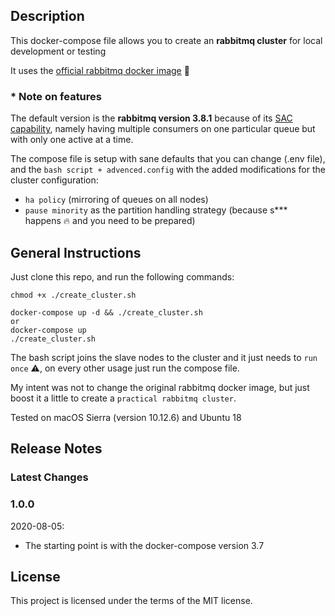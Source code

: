 ## Description

This docker-compose file allows you to create an **rabbitmq cluster** for local development or testing

It uses the [official rabbitmq docker image](https://hub.docker.com/_/rabbitmq?tab=description) :rocket:


### * Note on features

The default version is the **rabbitmq version 3.8.1** because of its [SAC capability](https://www.cloudamqp.com/blog/2019-04-23-rabbitmq-3-8-feature-focus-single-active-consumer.html), namely having multiple consumers on one particular queue but with only one active at a time.

The compose file is setup with sane defaults that you can change (.env file), and the `bash script + advenced.config` with the added modifications for the cluster configuration:

 - `ha policy` (mirroring of queues on all nodes)
 - `pause minority` as the partition handling strategy (because s*** happens :fire: and you need to be prepared)
 

## General Instructions

Just clone this repo, and run the following commands:

```
chmod +x ./create_cluster.sh

docker-compose up -d && ./create_cluster.sh
or
docker-compose up 
./create_cluster.sh
```

The bash script joins the slave nodes to the cluster and it just needs to `run once` :warning:, 
on every other usage just run the compose file.

My intent was not to change the original rabbitmq docker image, but just boost it a little to create a `practical rabbitmq cluster`.

Tested on macOS Sierra (version 10.12.6) and Ubuntu 18

## Release Notes

### Latest Changes

### 1.0.0

2020-08-05:

* The starting point is with the docker-compose version 3.7

## License

This project is licensed under the terms of the MIT license.
